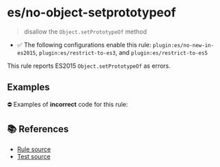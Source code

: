 # es/no-object-setprototypeof
> disallow the `Object.setPrototypeOf` method

- ✅ The following configurations enable this rule: `plugin:es/no-new-in-es2015`, `plugin:es/restrict-to-es3`, and `plugin:es/restrict-to-es5`

This rule reports ES2015 `Object.setPrototypeOf` as errors.

## Examples

⛔ Examples of **incorrect** code for this rule:

<eslint-playground type="bad" code="/*eslint es/no-object-setprototypeof: error */
Object.setPrototypeOf(obj, proto)
" />

## 📚 References

- [Rule source](https://github.com/mysticatea/eslint-plugin-es/blob/v3.0.1/lib/rules/no-object-setprototypeof.js)
- [Test source](https://github.com/mysticatea/eslint-plugin-es/blob/v3.0.1/tests/lib/rules/no-object-setprototypeof.js)
